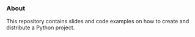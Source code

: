 ### About
This repository contains slides and code examples on how to create and distribute a Python project.
